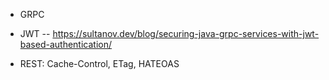 - GRPC
- JWT
-- https://sultanov.dev/blog/securing-java-grpc-services-with-jwt-based-authentication/

- REST: Cache-Control, ETag, HATEOAS


